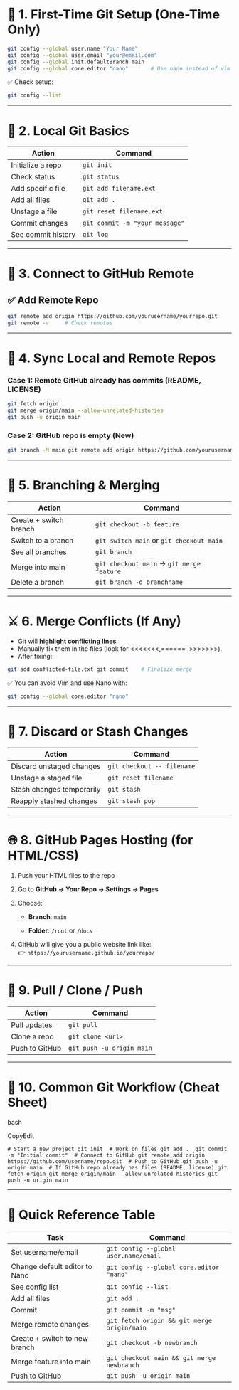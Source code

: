 # 🧰 1. First-Time Git Setup (One-Time Only)

```bash
git config --global user.name "Your Name" 
git config --global user.email "your@email.com" 
git config --global init.defaultBranch main 
git config --global core.editor "nano"       # Use nano instead of vim
```

✅ Check setup:

```bash
git config --list
```

---

# 📁 2. Local Git Basics

|Action|Command|
|---|---|
|Initialize a repo|`git init`|
|Check status|`git status`|
|Add specific file|`git add filename.ext`|
|Add all files|`git add .`|
|Unstage a file|`git reset filename.ext`|
|Commit changes|`git commit -m "your message"`|
|See commit history|`git log`|

---

# 🔗 3. Connect to GitHub Remote

## ✅ Add Remote Repo

```bash
git remote add origin https://github.com/yourusername/yourrepo.git 
git remote -v     # Check remotes
```

---

# 🔁 4. Sync Local and Remote Repos

### Case 1: Remote GitHub already has commits (README, LICENSE)

```bash
git fetch origin 
git merge origin/main --allow-unrelated-histories 
git push -u origin main
```

### Case 2: GitHub repo is empty (New)

```bash
git branch -M main git remote add origin https://github.com/yourusername/yourrepo.git git push -u origin main
```

---

# 🔀 5. Branching & Merging

|Action|Command|
|---|---|
|Create + switch branch|`git checkout -b feature`|
|Switch to a branch|`git switch main` or `git checkout main`|
|See all branches|`git branch`|
|Merge into main|`git checkout main` → `git merge feature`|
|Delete a branch|`git branch -d branchname`|

---

# ⚔️ 6. Merge Conflicts (If Any)

- Git will **highlight conflicting lines**.
- Manually fix them in the files (look for <<<<<<<,====== ,>>>>>>>).
- After fixing:

```bash
git add conflicted-file.txt git commit    # Finalize merge
```

✅ You can avoid Vim and use Nano with:

```bash
git config --global core.editor "nano"
```

---

# 🧹 7. Discard or Stash Changes

|Action|Command|
|---|---|
|Discard unstaged changes|`git checkout -- filename`|
|Unstage a staged file|`git reset filename`|
|Stash changes temporarily|`git stash`|
|Reapply stashed changes|`git stash pop`|

---

# 🌐 8. GitHub Pages Hosting (for HTML/CSS)

1. Push your HTML files to the repo
2. Go to **GitHub → Your Repo → Settings → Pages**
3. Choose:
    
    - **Branch**: `main`
        
    - **Folder**: `/root` or `/docs`
        
4. GitHub will give you a public website link like:  
    👉 `https://yourusername.github.io/yourrepo/`
    

---

# 🚀 9. Pull / Clone / Push

|Action|Command|
|---|---|
|Pull updates|`git pull`|
|Clone a repo|`git clone <url>`|
|Push to GitHub|`git push -u origin main`|

---

# 📘 10. Common Git Workflow (Cheat Sheet)

bash

CopyEdit

`# Start a new project git init  # Work on files git add .  git commit -m "Initial commit"  # Connect to GitHub git remote add origin https://github.com/username/repo.git  # Push to GitHub git push -u origin main  # If GitHub repo already has files (README, license) git fetch origin git merge origin/main --allow-unrelated-histories git push -u origin main`

---

# 🧾 Quick Reference Table

|Task|Command|
|---|---|
|Set username/email|`git config --global user.name/email`|
|Change default editor to Nano|`git config --global core.editor "nano"`|
|See config list|`git config --list`|
|Add all files|`git add .`|
|Commit|`git commit -m "msg"`|
|Merge remote changes|`git fetch origin && git merge origin/main`|
|Create + switch to new branch|`git checkout -b newbranch`|
|Merge feature into main|`git checkout main && git merge newbranch`|
|Push to GitHub|`git push -u origin main`|